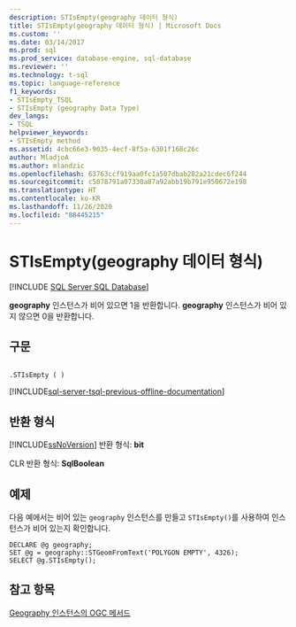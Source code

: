 ```yaml
---
description: STIsEmpty(geography 데이터 형식)
title: STIsEmpty(geography 데이터 형식) | Microsoft Docs
ms.custom: ''
ms.date: 03/14/2017
ms.prod: sql
ms.prod_service: database-engine, sql-database
ms.reviewer: ''
ms.technology: t-sql
ms.topic: language-reference
f1_keywords:
- STIsEmpty_TSQL
- STIsEmpty (geography Data Type)
dev_langs:
- TSQL
helpviewer_keywords:
- STIsEmpty method
ms.assetid: 4cbc66e3-9035-4ecf-8f5a-6301f168c26c
author: MladjoA
ms.author: mlandzic
ms.openlocfilehash: 63763ccf919aa0fc1a507dbab282a21cdec6f244
ms.sourcegitcommit: c5078791a07330a87a92abb19b791e950672e198
ms.translationtype: HT
ms.contentlocale: ko-KR
ms.lasthandoff: 11/26/2020
ms.locfileid: "88445215"
---
```

# <a name="stisempty-geography-data-type"></a>STIsEmpty(geography 데이터 형식)
[!INCLUDE [SQL Server SQL Database](../../includes/applies-to-version/sql-asdb.md)]

  **geography** 인스턴스가 비어 있으면 1을 반환합니다. **geography** 인스턴스가 비어 있지 않으면 0을 반환합니다.  
  
## <a name="syntax"></a>구문  
  
```  
  
.STIsEmpty ( )  
```  
  
[!INCLUDE[sql-server-tsql-previous-offline-documentation](../../includes/sql-server-tsql-previous-offline-documentation.md)]

## <a name="return-types"></a>반환 형식
 [!INCLUDE[ssNoVersion](../../includes/ssnoversion-md.md)] 반환 형식: **bit**  
  
 CLR 반환 형식: **SqlBoolean**  
  
## <a name="examples"></a>예제  
 다음 예에서는 비어 있는 `geography` 인스턴스를 만들고 `STIsEmpty()`를 사용하여 인스턴스가 비어 있는지 확인합니다.  
  
```  
DECLARE @g geography;  
SET @g = geography::STGeomFromText('POLYGON EMPTY', 4326);  
SELECT @g.STIsEmpty();  
```  
  
## <a name="see-also"></a>참고 항목  
 [Geography 인스턴스의 OGC 메서드](../../t-sql/spatial-geography/ogc-methods-on-geography-instances.md)  
  
  
